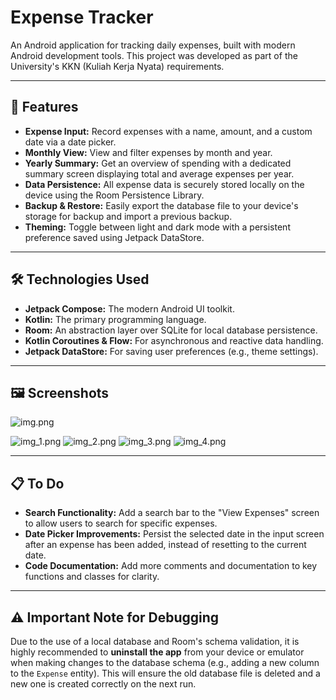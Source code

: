 # Expense Tracker

An Android application for tracking daily expenses, built with modern Android development tools. This project was developed as part of the University's KKN (Kuliah Kerja Nyata) requirements.

---

## 🚀 Features

- **Expense Input:** Record expenses with a name, amount, and a custom date via a date picker.
- **Monthly View:** View and filter expenses by month and year.
- **Yearly Summary:** Get an overview of spending with a dedicated summary screen displaying total and average expenses per year.
- **Data Persistence:** All expense data is securely stored locally on the device using the Room Persistence Library.
- **Backup & Restore:** Easily export the database file to your device's storage for backup and import a previous backup.
- **Theming:** Toggle between light and dark mode with a persistent preference saved using Jetpack DataStore.

---

## 🛠️ Technologies Used

- **Jetpack Compose:** The modern Android UI toolkit.
- **Kotlin:** The primary programming language.
- **Room:** An abstraction layer over SQLite for local database persistence.
- **Kotlin Coroutines & Flow:** For asynchronous and reactive data handling.
- **Jetpack DataStore:** For saving user preferences (e.g., theme settings).

---

## 🖼️ Screenshots

![img.png](img.png)

![img_1.png](img_1.png)
![img_2.png](img_2.png)
![img_3.png](img_3.png)
![img_4.png](img_4.png)

---

## 📋 To Do

- **Search Functionality:** Add a search bar to the "View Expenses" screen to allow users to search for specific expenses.
- **Date Picker Improvements:** Persist the selected date in the input screen after an expense has been added, instead of resetting to the current date.
- **Code Documentation:** Add more comments and documentation to key functions and classes for clarity.

---

## ⚠️ Important Note for Debugging

Due to the use of a local database and Room's schema validation, it is highly recommended to **uninstall the app** from your device or emulator when making changes to the database schema (e.g., adding a new column to the `Expense` entity). This will ensure the old database file is deleted and a new one is created correctly on the next run.

